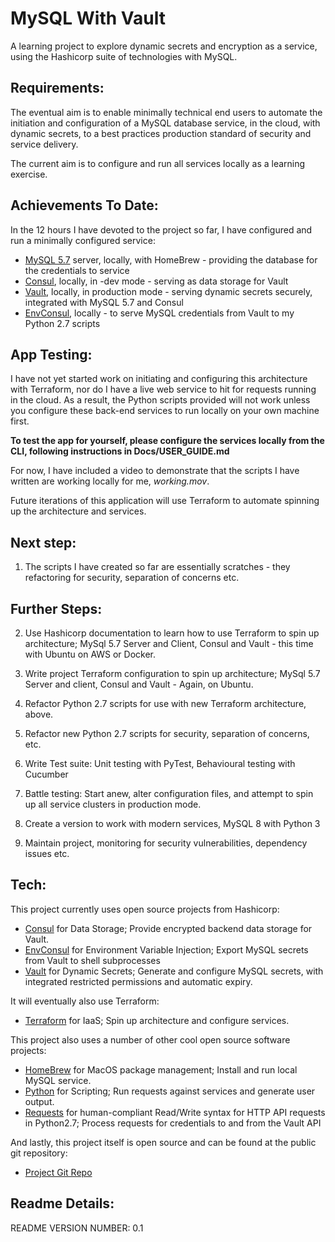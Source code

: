 # MySQL With Vault

A learning project to explore dynamic secrets and encryption as a service, using the Hashicorp suite of technologies with MySQL.

## Requirements:

The eventual aim is to enable minimally technical end users to automate the initiation and configuration of a MySQL database service, in the cloud, with dynamic secrets, to a best practices production standard of security and service delivery.


The current aim is to configure and run all services locally as a learning exercise.

## Achievements To Date:

In the 12 hours I have devoted to the project so far, I have configured and run a minimally configured service:


* [MySQL 5.7](https://formulae.brew.sh/formula/mysql@5.7) server, locally, with HomeBrew - providing the database for the credentials to service
* [Consul](https://www.consul.io/), locally, in -dev mode - serving as data storage for Vault
* [Vault](https://www.vaultproject.io/), locally, in production mode - serving dynamic secrets securely, integrated with MySQL 5.7 and Consul
* [EnvConsul](https://github.com/hashicorp/envconsul/), locally - to serve MySQL credentials from Vault to my Python 2.7 scripts

## App Testing:

I have not yet started work on initiating and configuring this architecture with Terraform, nor do I have a live web service to hit for requests running in the cloud.
As a result, the Python scripts provided will not work unless you configure these back-end services to run locally on your own machine first.


**To test the app for yourself, please configure the services locally from the CLI, following instructions in Docs/USER_GUIDE.md**


For now, I have included a video to demonstrate that the scripts I have written are working locally for me, *working.mov*.


Future iterations of this application will use Terraform to automate spinning up the architecture and services.


## Next step:

1. The scripts I have created so far are essentially scratches - they refactoring for security, separation of concerns etc.

## Further Steps:

2. Use Hashicorp documentation to learn how to use Terraform to spin up architecture; MySql 5.7 Server and Client, Consul and Vault - this time with Ubuntu on AWS or Docker.

3. Write project Terraform configuration to spin up architecture; MySql 5.7 Server and client, Consul and Vault - Again, on Ubuntu.

4. Refactor Python 2.7 scripts for use with new Terraform architecture, above.

5. Refactor new Python 2.7 scripts for security, separation of concerns, etc.

6. Write Test suite:
Unit testing with PyTest,
Behavioural testing with Cucumber

7. Battle testing: Start anew, alter configuration files, and attempt to spin up all service clusters in production mode.

8. Create a version to work with modern services, MySQL 8 with Python 3

9. Maintain project, monitoring for security vulnerabilities, dependency issues etc.

## Tech:

This project currently uses open source projects from Hashicorp:

* [Consul](https://www.consul.io/) for Data Storage; Provide encrypted backend data storage for Vault.
* [EnvConsul](https://github.com/hashicorp/envconsul/) for Environment Variable Injection; Export MySQL secrets from Vault to shell subprocesses
* [Vault](https://www.vaultproject.io/) for Dynamic Secrets; Generate and configure MySQL secrets, with integrated restricted permissions and automatic expiry.

It will eventually also use Terraform:
* [Terraform](https://www.terraform.io/) for IaaS; Spin up architecture and configure services.

This project also uses a number of other cool open source software projects:

* [HomeBrew](https://brew.sh/) for MacOS package management; Install and run local MySQL service.
* [Python](https://www.python.org/) for Scripting; Run requests against services and generate user output.
* [Requests](https://pypi.org/project/requests/) for human-compliant Read/Write syntax for HTTP API requests in Python2.7; Process requests for credentials to and from the Vault API

And lastly, this project itself is open source and can be found at the public git repository:
* [Project Git Repo](https://github.com/SamNiechcial/MySQL-With-Vault)

## Readme Details:
README VERSION NUMBER: 0.1

[My Git Profile]: <"https://github.com/SamNiechcial">
[Project Git Repo]: <"https://github.com/SamNiechcial/MySQL-With-Vault">

[Atom]: <"https://atom.io/">
[Consul]: <"https://www.consul.io/">
[Dillinger]: <"https://dillinger.io/">
[EnvConsul]: <"https://github.com/hashicorp/envconsul/">
[HomeBrew]: <"https://brew.sh/">
[Python]: <"https://www.python.org/">
[Requests]: <"https://pypi.org/project/requests/">
[Terraform]: <"https://www.terraform.io/">
[Vault]: <"https://www.vaultproject.io/">

